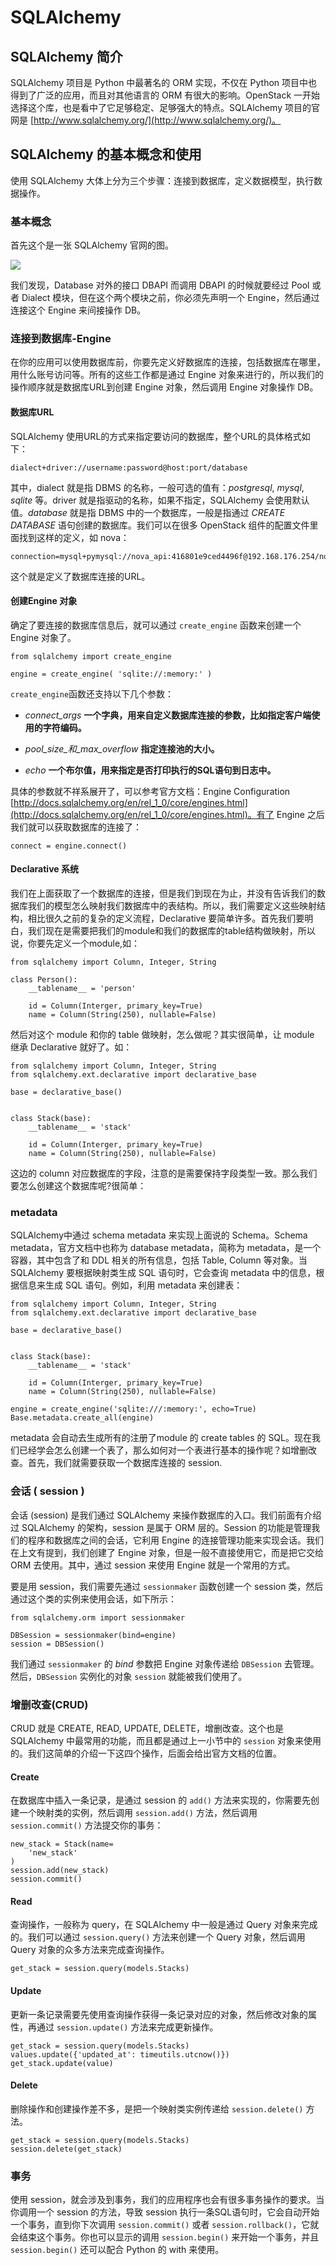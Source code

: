 # SQLAlchemy

## SQLAlchemy 简介

SQLAlchemy 项目是 Python 中最著名的 ORM 实现，不仅在 Python 项目中也得到了广泛的应用，而且对其他语言的 ORM 有很大的影响。OpenStack 一开始选择这个库，也是看中了它足够稳定、足够强大的特点。SQLAlchemy 项目的官网是 [http://www.sqlalchemy.org/](http://www.sqlalchemy.org/)。

## SQLAlchemy 的基本概念和使用

使用 SQLAlchemy 大体上分为三个步骤：连接到数据库，定义数据模型，执行数据操作。

### 基本概念

首先这个是一张 SQLAlchemy 官网的图。

![](/assets/import.png)

我们发现，Database 对外的接口 DBAPI 而调用 DBAPI 的时候就要经过 Pool 或者 Dialect 模块，但在这个两个模块之前，你必须先声明一个 Engine，然后通过连接这个 Engine 来间接操作 DB。

### 连接到数据库-Engine

在你的应用可以使用数据库前，你要先定义好数据库的连接，包括数据库在哪里，用什么账号访问等。所有的这些工作都是通过 Engine 对象来进行的，所以我们的操作顺序就是数据库URL到创建 Engine 对象，然后调用 Engine 对象操作 DB。

#### 数据库URL

SQLAlchemy 使用URL的方式来指定要访问的数据库，整个URL的具体格式如下：

```
dialect+driver://username:password@host:port/database
```

其中，dialect 就是指 DBMS 的名称，一般可选的值有：_postgresql_, _mysql_, _sqlite_ 等。driver 就是指驱动的名称，如果不指定，SQLAlchemy 会使用默认值。_database_ 就是指 DBMS 中的一个数据库，一般是指通过 _CREATE DATABASE_ 语句创建的数据库。我们可以在很多 OpenStack 组件的配置文件里面找到这样的定义，如 nova：

```
connection=mysql+pymysql://nova_api:416801e9ced4496f@192.168.176.254/nova_api
```

这个就是定义了数据库连接的URL。

#### 创建Engine 对象

确定了要连接的数据库信息后，就可以通过 `create_engine` 函数来创建一个 Engine 对象了。

```
from sqlalchemy import create_engine

engine = create_engine( 'sqlite://:memory:' )
```

`create_engine`函数还支持以下几个参数：

* _connect\_args_
    **一个字典，用来自定义数据库连接的参数，比如指定客户端使用的字符编码。**

* _pool\_size_和_max\_overflow_
    **指定连接池的大小。**

* _echo_
    **一个布尔值，用来指定是否打印执行的SQL语句到日志中。**

具体的参数就不祥系展开了，可以参考官方文档：Engine Configuration [http://docs.sqlalchemy.org/en/rel_1_0/core/engines.html](http://docs.sqlalchemy.org/en/rel_1_0/core/engines.html)。有了 Engine 之后我们就可以获取数据库的连接了：

```
connect = engine.connect()
```

#### Declarative 系统

我们在上面获取了一个数据库的连接，但是我们到现在为止，并没有告诉我们的数据库我们的模型怎么映射我们数据库中的表结构。所以，我们需要定义这些映射结构，相比很久之前的复杂的定义流程，Declarative 要简单许多。首先我们要明白，我们现在是需要把我们的module和我们的数据库的table结构做映射，所以说，你要先定义一个module,如：

```
from sqlalchemy import Column, Integer, String

class Person():
    __tablename__ = 'person'

    id = Column(Interger, primary_key=True)
    name = Column(String(250), nullable=False)
```

然后对这个 module 和你的 table 做映射，怎么做呢？其实很简单，让 module 继承 Declarative 就好了。如：

```
from sqlalchemy import Column, Integer, String
from sqlalchemy.ext.declarative import declarative_base

base = declarative_base()


class Stack(base):
    __tablename__ = 'stack'

    id = Column(Interger, primary_key=True)
    name = Column(String(250), nullable=False)
```

这边的 column 对应数据库的字段，注意的是需要保持字段类型一致。那么我们要怎么创建这个数据库呢?很简单：

### metadata

SQLAlchemy中通过 schema metadata 来实现上面说的 Schema。Schema metadata，官方文档中也称为 database metadata，简称为 metadata，是一个容器，其中包含了和 DDL 相关的所有信息，包括 Table, Column 等对象。当 SQLAlchemy 要根据映射类生成 SQL 语句时，它会查询 metadata 中的信息，根据信息来生成 SQL 语句。例如，利用 metadata 来创建表：

```
from sqlalchemy import Column, Integer, String
from sqlalchemy.ext.declarative import declarative_base

base = declarative_base()


class Stack(base):
    __tablename__ = 'stack'

    id = Column(Interger, primary_key=True)
    name = Column(String(250), nullable=False)

engine = create_engine('sqlite:///:memory:', echo=True)
Base.metadata.create_all(engine)
```

metadata 会自动去生成所有的注册了module 的 create tables 的 SQL。现在我们已经学会怎么创建一个表了，那么如何对一个表进行基本的操作呢？如增删改查。首先，我们就需要获取一个数据库连接的 session.

### 会话 \( session \) 

会话 \(session\) 是我们通过 SQLAlchemy 来操作数据库的入口。我们前面有介绍过 SQLAlchemy 的架构，session 是属于 ORM 层的。Session 的功能是管理我们的程序和数据库之间的会话，它利用 Engine 的连接管理功能来实现会话。我们在上文有提到，我们创建了 Engine 对象，但是一般不直接使用它，而是把它交给 ORM 去使用。其中，通过 session 来使用 Engine 就是一个常用的方式。

要是用 session，我们需要先通过 `sessionmaker` 函数创建一个 session 类，然后通过这个类的实例来使用会话，如下所示：

```
from sqlalchemy.orm import sessionmaker

DBSession = sessionmaker(bind=engine)
session = DBSession()
```

我们通过 `sessionmaker` 的  _bind_ 参数把 Engine 对象传递给 `DBSession` 去管理。然后，`DBSession` 实例化的对象 `session` 就能被我们使用了。

### 增删改查\(CRUD\)

CRUD 就是 CREATE, READ, UPDATE, DELETE，增删改查。这个也是 SQLAlchemy 中最常用的功能，而且都是通过上一小节中的 `session` 对象来使用的。我们这简单的介绍一下这四个操作，后面会给出官方文档的位置。

#### Create

在数据库中插入一条记录，是通过 session 的 `add()` 方法来实现的，你需要先创建一个映射类的实例，然后调用 `session.add()` 方法，然后调用 `session.commit()` 方法提交你的事务：

```
new_stack = Stack(name=
    'new_stack'
)
session.add(new_stack)
session.commit()
```

#### Read

查询操作，一般称为 query，在 SQLAlchemy 中一般是通过 Query 对象来完成的。我们可以通过 `session.query()` 方法来创建一个 Query 对象，然后调用 Query 对象的众多方法来完成查询操作。

```
get_stack = session.query(models.Stacks)
```

#### Update

更新一条记录需要先使用查询操作获得一条记录对应的对象，然后修改对象的属性，再通过 `session.update()` 方法来完成更新操作。

```
get_stack = session.query(models.Stacks)
values.update({'updated_at': timeutils.utcnow()})
get_stack.update(value)
```

#### Delete

删除操作和创建操作差不多，是把一个映射类实例传递给 `session.delete()` 方法。

```
get_stack = session.query(models.Stacks)
session.delete(get_stack)
```

### 事务

使用 session，就会涉及到事务，我们的应用程序也会有很多事务操作的要求。当你调用一个 session 的方法，导致 session 执行一条SQL语句时，它会自动开始一个事务，直到你下次调用 `session.commit()` 或者 `session.rollback()`，它就会结束这个事务。你也可以显示的调用 `session.begin()` 来开始一个事务，并且 `session.begin()` 还可以配合 Python 的 with 来使用。



